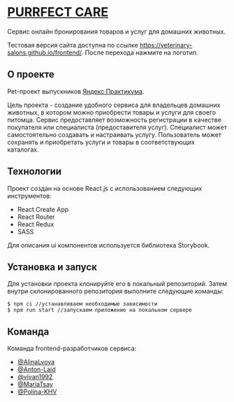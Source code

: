 # [PURRFECT CARE](https://veterinary-salons.github.io/frontend/)

Сервис онлайн бронирования товаров и услуг для домашних животных.

Тестовая версия сайта доступна по ссылке https://veterinary-salons.github.io/frontend/. После перехода нажмите на логотип. 

## О проекте

Pet-проект выпускников [Яндекс Практикума](https://practicum.yandex.ru/). 

Цель проекта - создание удобного сервиса для владельцев домашних животных, в котором можно приобрести товары и услуги для своего питомца. Сервис предоставляет возможность регистрации в качестве покупателя или специалиста (предоставителя услуг). Специалист может самостоятельно создавать и настраивать услугу. Пользователь может сохранять и приобретать услуги и товары в соответствующих каталогах.

## Технологии

Проект создан на основе React.js с использованием следующих инструментов:
* React Create App
* React Router
* React Redux
* SASS

Для описания ui компонентов используется библиотека Storybook.

## Установка и запуск

Для установки проекта клонируйте его в локальный репозиторий. Затем внутри склонированного репозитория выполните следующие команды:

```
$ npm ci //устанавливаем необходимые зависимости
$ npm run start //запускаем приложение на локальном сервере
```

## Команда

Команда frontend-разработчиков сервиса:
* [@AlinaLvova](https://github.com/AlinaLvova)
* [@Anton-Laid](https://github.com/Anton-Laid)
* [@vivan1992](https://github.com/vivan1992)
* [@MariaTsay](https://github.com/MariaTsay)
* [@Polina-KHV](https://github.com/Polina-KHV)
